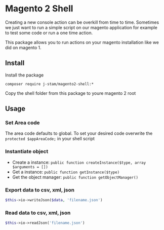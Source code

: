# Magento 2 Shell
Creating a new console action can be overkill from time to time. Sometimes we just want to run a simple script on our magento application for example to test some code or run a one time action. 

This package allows you to run actions on your magento installation like we did on magento 1.

## Install
Install the package
```
composer require j-stam/magento2-shell:*
```

Copy the shell folder from this package to youre magento 2 root

## Usage

### Set Area code
The area code defaults to global. To set your desired code overwrite the `protected $appAreaCode;` in your shell script

### Instantiate object
* Create a instance: `public function createInstance($type, array $arguments = [])`
* Get a instance: `public function getInstance($type)`
* Get the object manager: `public function getObjectManager()`

### Export data to csv, xml, json
```php 
$this->io->writeJson($data, 'filename.json')
```

### Read data to csv, xml, json
```php 
$this->io->readJson('filename.json')
```
